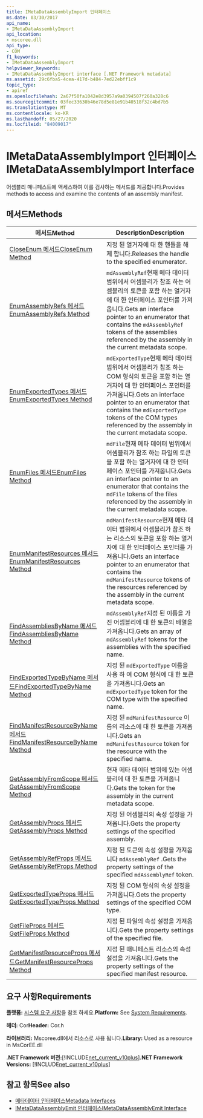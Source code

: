 ```yaml
---
title: IMetaDataAssemblyImport 인터페이스
ms.date: 03/30/2017
api_name:
- IMetaDataAssemblyImport
api_location:
- mscoree.dll
api_type:
- COM
f1_keywords:
- IMetaDataAssemblyImport
helpviewer_keywords:
- IMetaDataAssemblyImport interface [.NET Framework metadata]
ms.assetid: 29c6fba5-4cea-417d-b484-7ed22ebff1c9
topic_type:
- apiref
ms.openlocfilehash: 2a67f50fa1042e8d3957a9a0394507f260a328c6
ms.sourcegitcommit: 03fec33630b46e78d5e81e91b40518f32c4bd7b5
ms.translationtype: MT
ms.contentlocale: ko-KR
ms.lasthandoff: 05/27/2020
ms.locfileid: "84009017"
---
```

# <a name="imetadataassemblyimport-interface"></a><span data-ttu-id="8100e-102">IMetaDataAssemblyImport 인터페이스</span><span class="sxs-lookup"><span data-stu-id="8100e-102">IMetaDataAssemblyImport Interface</span></span>
<span data-ttu-id="8100e-103">어셈블리 매니페스트에 액세스하여 이를 검사하는 메서드를 제공합니다.</span><span class="sxs-lookup"><span data-stu-id="8100e-103">Provides methods to access and examine the contents of an assembly manifest.</span></span>  
  
## <a name="methods"></a><span data-ttu-id="8100e-104">메서드</span><span class="sxs-lookup"><span data-stu-id="8100e-104">Methods</span></span>  
  
|<span data-ttu-id="8100e-105">메서드</span><span class="sxs-lookup"><span data-stu-id="8100e-105">Method</span></span>|<span data-ttu-id="8100e-106">Description</span><span class="sxs-lookup"><span data-stu-id="8100e-106">Description</span></span>|  
|------------|-----------------|  
|[<span data-ttu-id="8100e-107">CloseEnum 메서드</span><span class="sxs-lookup"><span data-stu-id="8100e-107">CloseEnum Method</span></span>](imetadataassemblyimport-closeenum-method.md)|<span data-ttu-id="8100e-108">지정 된 열거자에 대 한 핸들을 해제 합니다.</span><span class="sxs-lookup"><span data-stu-id="8100e-108">Releases the handle to the specified enumerator.</span></span>|  
|[<span data-ttu-id="8100e-109">EnumAssemblyRefs 메서드</span><span class="sxs-lookup"><span data-stu-id="8100e-109">EnumAssemblyRefs Method</span></span>](imetadataassemblyimport-enumassemblyrefs-method.md)|<span data-ttu-id="8100e-110">`mdAssemblyRef`현재 메타 데이터 범위에서 어셈블리가 참조 하는 어셈블리의 토큰을 포함 하는 열거자에 대 한 인터페이스 포인터를 가져옵니다.</span><span class="sxs-lookup"><span data-stu-id="8100e-110">Gets an interface pointer to an enumerator that contains the `mdAssemblyRef` tokens of the assemblies referenced by the assembly in the current metadata scope.</span></span>|  
|[<span data-ttu-id="8100e-111">EnumExportedTypes 메서드</span><span class="sxs-lookup"><span data-stu-id="8100e-111">EnumExportedTypes Method</span></span>](imetadataassemblyimport-enumexportedtypes-method.md)|<span data-ttu-id="8100e-112">`mdExportedType`현재 메타 데이터 범위에서 어셈블리가 참조 하는 COM 형식의 토큰을 포함 하는 열거자에 대 한 인터페이스 포인터를 가져옵니다.</span><span class="sxs-lookup"><span data-stu-id="8100e-112">Gets an interface pointer to an enumerator that contains the `mdExportedType` tokens of the COM types referenced by the assembly in the current metadata scope.</span></span>|  
|[<span data-ttu-id="8100e-113">EnumFiles 메서드</span><span class="sxs-lookup"><span data-stu-id="8100e-113">EnumFiles Method</span></span>](imetadataassemblyimport-enumfiles-method.md)|<span data-ttu-id="8100e-114">`mdFile`현재 메타 데이터 범위에서 어셈블리가 참조 하는 파일의 토큰을 포함 하는 열거자에 대 한 인터페이스 포인터를 가져옵니다.</span><span class="sxs-lookup"><span data-stu-id="8100e-114">Gets an interface pointer to an enumerator that contains the `mdFile` tokens of the files referenced by the assembly in the current metadata scope.</span></span>|  
|[<span data-ttu-id="8100e-115">EnumManifestResources 메서드</span><span class="sxs-lookup"><span data-stu-id="8100e-115">EnumManifestResources Method</span></span>](imetadataassemblyimport-enummanifestresources-method.md)|<span data-ttu-id="8100e-116">`mdManifestResource`현재 메타 데이터 범위에서 어셈블리가 참조 하는 리소스의 토큰을 포함 하는 열거자에 대 한 인터페이스 포인터를 가져옵니다.</span><span class="sxs-lookup"><span data-stu-id="8100e-116">Gets an interface pointer to an enumerator that contains the `mdManifestResource` tokens of the resources referenced by the assembly in the current metadata scope.</span></span>|  
|[<span data-ttu-id="8100e-117">FindAssembliesByName 메서드</span><span class="sxs-lookup"><span data-stu-id="8100e-117">FindAssembliesByName Method</span></span>](imetadataassemblyimport-findassembliesbyname-method.md)|<span data-ttu-id="8100e-118">`mdAssemblyRef`지정 된 이름을 가진 어셈블리에 대 한 토큰의 배열을 가져옵니다.</span><span class="sxs-lookup"><span data-stu-id="8100e-118">Gets an array of `mdAssemblyRef` tokens for the assemblies with the specified name.</span></span>|  
|[<span data-ttu-id="8100e-119">FindExportedTypeByName 메서드</span><span class="sxs-lookup"><span data-stu-id="8100e-119">FindExportedTypeByName Method</span></span>](imetadataassemblyimport-findexportedtypebyname-method.md)|<span data-ttu-id="8100e-120">지정 된 `mdExportedType` 이름을 사용 하 여 COM 형식에 대 한 토큰을 가져옵니다.</span><span class="sxs-lookup"><span data-stu-id="8100e-120">Gets an `mdExportedType` token for the COM type with the specified name.</span></span>|  
|[<span data-ttu-id="8100e-121">FindManifestResourceByName 메서드</span><span class="sxs-lookup"><span data-stu-id="8100e-121">FindManifestResourceByName Method</span></span>](imetadataassemblyimport-findmanifestresourcebyname-method.md)|<span data-ttu-id="8100e-122">지정 된 `mdManifestResource` 이름의 리소스에 대 한 토큰을 가져옵니다.</span><span class="sxs-lookup"><span data-stu-id="8100e-122">Gets an `mdManifestResource` token for the resource with the specified name.</span></span>|  
|[<span data-ttu-id="8100e-123">GetAssemblyFromScope 메서드</span><span class="sxs-lookup"><span data-stu-id="8100e-123">GetAssemblyFromScope Method</span></span>](imetadataassemblyimport-getassemblyfromscope-method.md)|<span data-ttu-id="8100e-124">현재 메타 데이터 범위에 있는 어셈블리에 대 한 토큰을 가져옵니다.</span><span class="sxs-lookup"><span data-stu-id="8100e-124">Gets the token for the assembly in the current metadata scope.</span></span>|  
|[<span data-ttu-id="8100e-125">GetAssemblyProps 메서드</span><span class="sxs-lookup"><span data-stu-id="8100e-125">GetAssemblyProps Method</span></span>](imetadataassemblyimport-getassemblyprops-method.md)|<span data-ttu-id="8100e-126">지정 된 어셈블리의 속성 설정을 가져옵니다.</span><span class="sxs-lookup"><span data-stu-id="8100e-126">Gets the property settings of the specified assembly.</span></span>|  
|[<span data-ttu-id="8100e-127">GetAssemblyRefProps 메서드</span><span class="sxs-lookup"><span data-stu-id="8100e-127">GetAssemblyRefProps Method</span></span>](imetadataassemblyimport-getassemblyrefprops-method.md)|<span data-ttu-id="8100e-128">지정 된 토큰의 속성 설정을 가져옵니다 `mdAssemblyRef` .</span><span class="sxs-lookup"><span data-stu-id="8100e-128">Gets the property settings of the specified `mdAssemblyRef` token.</span></span>|  
|[<span data-ttu-id="8100e-129">GetExportedTypeProps 메서드</span><span class="sxs-lookup"><span data-stu-id="8100e-129">GetExportedTypeProps Method</span></span>](imetadataassemblyimport-getexportedtypeprops-method.md)|<span data-ttu-id="8100e-130">지정 된 COM 형식의 속성 설정을 가져옵니다.</span><span class="sxs-lookup"><span data-stu-id="8100e-130">Gets the property settings of the specified COM type.</span></span>|  
|[<span data-ttu-id="8100e-131">GetFileProps 메서드</span><span class="sxs-lookup"><span data-stu-id="8100e-131">GetFileProps Method</span></span>](imetadataassemblyimport-getfileprops-method.md)|<span data-ttu-id="8100e-132">지정 된 파일의 속성 설정을 가져옵니다.</span><span class="sxs-lookup"><span data-stu-id="8100e-132">Gets the property settings of the specified file.</span></span>|  
|[<span data-ttu-id="8100e-133">GetManifestResourceProps 메서드</span><span class="sxs-lookup"><span data-stu-id="8100e-133">GetManifestResourceProps Method</span></span>](imetadataassemblyimport-getmanifestresourceprops-method.md)|<span data-ttu-id="8100e-134">지정 된 매니페스트 리소스의 속성 설정을 가져옵니다.</span><span class="sxs-lookup"><span data-stu-id="8100e-134">Gets the property settings of the specified manifest resource.</span></span>|  
  
## <a name="requirements"></a><span data-ttu-id="8100e-135">요구 사항</span><span class="sxs-lookup"><span data-stu-id="8100e-135">Requirements</span></span>  
 <span data-ttu-id="8100e-136">**플랫폼:** [시스템 요구 사항](../../get-started/system-requirements.md)을 참조 하세요.</span><span class="sxs-lookup"><span data-stu-id="8100e-136">**Platform:** See [System Requirements](../../get-started/system-requirements.md).</span></span>  
  
 <span data-ttu-id="8100e-137">**헤더:** Cor</span><span class="sxs-lookup"><span data-stu-id="8100e-137">**Header:** Cor.h</span></span>  
  
 <span data-ttu-id="8100e-138">**라이브러리:** Mscoree.dll에서 리소스로 사용 됩니다.</span><span class="sxs-lookup"><span data-stu-id="8100e-138">**Library:** Used as a resource in MsCorEE.dll</span></span>  
  
 <span data-ttu-id="8100e-139">**.NET Framework 버전:**[!INCLUDE[net_current_v10plus](../../../../includes/net-current-v10plus-md.md)]</span><span class="sxs-lookup"><span data-stu-id="8100e-139">**.NET Framework Versions:** [!INCLUDE[net_current_v10plus](../../../../includes/net-current-v10plus-md.md)]</span></span>  
  
## <a name="see-also"></a><span data-ttu-id="8100e-140">참고 항목</span><span class="sxs-lookup"><span data-stu-id="8100e-140">See also</span></span>

- [<span data-ttu-id="8100e-141">메타데이터 인터페이스</span><span class="sxs-lookup"><span data-stu-id="8100e-141">Metadata Interfaces</span></span>](metadata-interfaces.md)
- [<span data-ttu-id="8100e-142">IMetaDataAssemblyEmit 인터페이스</span><span class="sxs-lookup"><span data-stu-id="8100e-142">IMetaDataAssemblyEmit Interface</span></span>](imetadataassemblyemit-interface.md)

